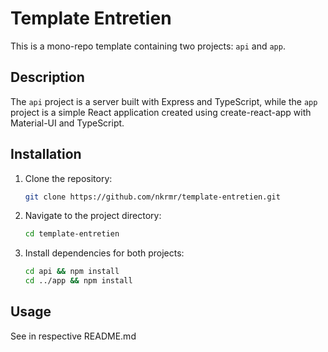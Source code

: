 # Template Entretien

This is a mono-repo template containing two projects: `api` and `app`.

## Description

The `api` project is a server built with Express and TypeScript, while the `app` project is a simple React application created using create-react-app with Material-UI and TypeScript.

## Installation

1. Clone the repository:
   ```bash
   git clone https://github.com/nkrmr/template-entretien.git
   ```
2. Navigate to the project directory:
   ```bash
   cd template-entretien
   ```
3. Install dependencies for both projects:
   ```bash
   cd api && npm install
   cd ../app && npm install
   ```

## Usage

See in respective README.md
